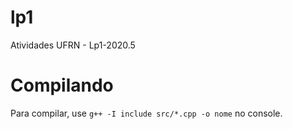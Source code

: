 # lp1
Atividades UFRN - Lp1-2020.5

# Compilando
Para compilar, use `g++ -I include src/*.cpp -o nome` no console.

